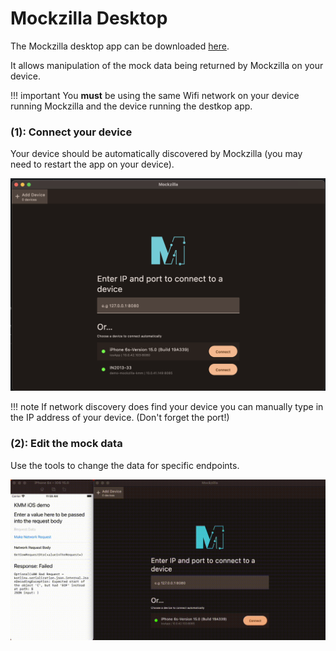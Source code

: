 # Mockzilla Desktop

The Mockzilla desktop app can be downloaded [here](https://mockzilla-test.pages.dev/).

It allows manipulation of the mock data being returned by Mockzilla on your device.

!!! important
    You **must** be using the same Wifi network on your device running Mockzilla and the device running
    the destkop app.

### (1): Connect your device

Your device should be automatically discovered by Mockzilla (you may need to restart the app on your device).


![alt text](img/device_connection.png "Device connection")

!!! note
    If network discovery does find your device you can manually type in the IP address of your device. (Don't forget the port!)

### (2): Edit the mock data

Use the tools to change the data for specific endpoints.

![alt text](img/desktop_demo.gif "Destkop demo")